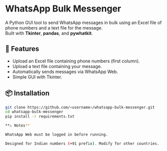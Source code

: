 # WhatsApp Bulk Messenger

A Python GUI tool to send WhatsApp messages in bulk using an Excel file of phone numbers and a text file for the message.  
Built with **Tkinter**, **pandas**, and **pywhatkit**.

## 🚀 Features
- Upload an Excel file containing phone numbers (first column).
- Upload a text file containing your message.
- Automatically sends messages via WhatsApp Web.
- Simple GUI with Tkinter.

## 📦 Installation
```bash
git clone https://github.com/<username>/whatsapp-bulk-messenger.git
cd whatsapp-bulk-messenger
pip install -r requirements.txt

**⚠️ Notes**

WhatsApp Web must be logged in before running.

Designed for Indian numbers (+91 prefix). Modify for other countries.
